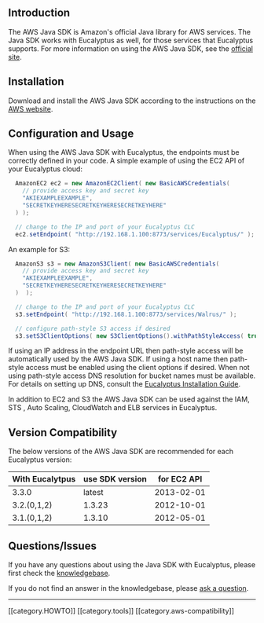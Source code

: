 ## Introduction

The AWS Java SDK is Amazon's official Java library for AWS services. The Java SDK works with Eucalyptus as well, for those services that Eucalyptus supports.  For more information on using the AWS Java SDK, see the [official site](http://aws.amazon.com/sdkforjava/).

## Installation

Download and install the AWS Java SDK according to the instructions on the [AWS website](http://aws.amazon.com/sdkforjava/).

## Configuration and Usage

When using the AWS Java SDK with Eucalyptus, the endpoints must be correctly defined in your code. A simple example of using the EC2 API of your Eucalyptus cloud:

```java
  AmazonEC2 ec2 = new AmazonEC2Client( new BasicAWSCredentials(
    // provide access key and secret key
    "AKIEXAMPLEEXAMPLE",
    "SECRETKEYHERESECRETKEYHERESECRETKEYHERE"
  ) );

  // change to the IP and port of your Eucalyptus CLC
  ec2.setEndpoint( "http://192.168.1.100:8773/services/Eucalyptus/" );
```

An example for S3:

```java
  AmazonS3 s3 = new AmazonS3Client( new BasicAWSCredentials(
    // provide access key and secret key
    "AKIEXAMPLEEXAMPLE",
    "SECRETKEYHERESECRETKEYHERESECRETKEYHERE"
  )  );

  // change to the IP and port of your Eucalyptus CLC
  s3.setEndpoint( "http://192.168.1.100:8773/services/Walrus/" );

  // configure path-style S3 access if desired
  s3.setS3ClientOptions( new S3ClientOptions().withPathStyleAccess( true ) );
```

If using an IP address in the endpoint URL then path-style access will be automatically used by the AWS Java SDK. If using a host name then path-style access must be enabled using the client options if desired. When not using path-style access DNS resolution for bucket names must be available. For details on setting up DNS, consult the [Eucalyptus Installation Guide](http://www.eucalyptus.com/docs/eucalyptus/latest/install-guide/setting_up_dns.html).

In addition to EC2 and S3 the AWS Java SDK can be used against the IAM, STS , Auto Scaling, CloudWatch and ELB services in Eucalyptus.

## Version Compatibility

The below versions of the AWS Java SDK are recommended for each Eucalyptus version:

| With Eucalytpus | use SDK version | for EC2 API |
|-----------------|-----------------|-------------|
| 3.3.0           | latest          | 2013-02-01  |
| 3.2.(0,1,2)     | 1.3.23          | 2012-10-01  |
| 3.1.(0,1,2)     | 1.3.10          | 2012-05-01  |

## Questions/Issues

If you have any questions about using the Java SDK with Eucalyptus, please first check the [knowledgebase](https://engage.eucalyptus.com/customer/portal/articles/search?q=Java%20SDK).  

If you do not find an answer in the knowledgebase, please [ask a question](https://engage.eucalyptus.com/customer/portal/questions/new?q=Java%20SDK).

***
[[category.HOWTO]] 
[[category.tools]] 
[[category.aws-compatibility]]